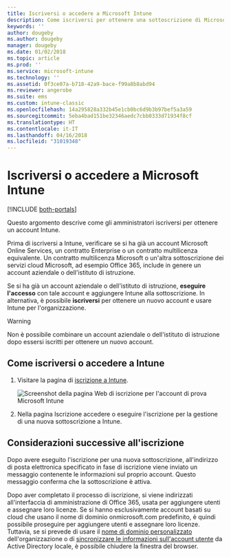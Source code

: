 ```yaml
---
title: Iscriversi o accedere a Microsoft Intune
description: Come iscriversi per ottenere una sottoscrizione di Microsoft Intune o eseguire l'accesso per iniziare a usare la sottoscrizione.
keywords: ''
author: dougeby
ms.author: dougeby
manager: dougeby
ms.date: 01/02/2018
ms.topic: article
ms.prod: ''
ms.service: microsoft-intune
ms.technology: ''
ms.assetid: 0f3ce07a-b718-42a9-bace-f99a8b8abd94
ms.reviewer: angerobe
ms.suite: ems
ms.custom: intune-classic
ms.openlocfilehash: 14a295828a332b45e1cb0bc6d9b3b97bef5a3a59
ms.sourcegitcommit: 5eba4bad151be32346aedc7cbb0333d71934f8cf
ms.translationtype: HT
ms.contentlocale: it-IT
ms.lasthandoff: 04/16/2018
ms.locfileid: "31019348"
---
```

# <a name="sign-up-or-sign-in-to-microsoft-intune"></a>Iscriversi o accedere a Microsoft Intune

[!INCLUDE [both-portals](./includes/note-for-both-portals.md)]

Questo argomento descrive come gli amministratori iscriversi per ottenere un account Intune.

Prima di iscriversi a Intune, verificare se si ha già un account Microsoft Online Services, un contratto Enterprise o un contratto multilicenza equivalente. Un contratto multilicenza Microsoft o un'altra sottoscrizione dei servizi cloud Microsoft, ad esempio Office 365, include in genere un account aziendale o dell'istituto di istruzione.

Se si ha già un account aziendale o dell'istituto di istruzione, **eseguire l'accesso** con tale account e aggiungere Intune alla sottoscrizione. In alternativa, è possibile **iscriversi** per ottenere un nuovo account e usare Intune per l'organizzazione.

>[!WARNING]
>Non è possibile combinare un account aziendale o dell'istituto di istruzione dopo essersi iscritti per ottenere un nuovo account.

## <a name="how-to-sign-up-or-sign-in-to-intune"></a>Come iscriversi o accedere a Intune

1. Visitare la pagina di [iscrizione a Intune](https://portal.office.com/Signup/Signup.aspx?OfferId=40BE278A-DFD1-470a-9EF7-9F2596EA7FF9&dl=INTUNE_A&ali=1#0%20).

   ![Screenshot della pagina Web di iscrizione per l'account di prova Microsoft Intune](./media/account-sign-up-site.png)

2. Nella pagina Iscrizione accedere o eseguire l'iscrizione per la gestione di una nuova sottoscrizione a Intune.

## <a name="post-sign-up-considerations"></a>Considerazioni successive all'iscrizione
Dopo avere eseguito l'iscrizione per una nuova sottoscrizione, all'indirizzo di posta elettronica specificato in fase di iscrizione viene inviato un messaggio contenente le informazioni sul proprio account. Questo messaggio conferma che la sottoscrizione è attiva.

Dopo aver completato il processo di iscrizione, si viene indirizzati all'interfaccia di amministrazione di Office 365, usata per aggiungere utenti e assegnare loro licenze. Se si hanno esclusivamente account basati su cloud che usano il nome di dominio onmicrosoft.com predefinito, è quindi possibile proseguire per aggiungere utenti e assegnare loro licenze. Tuttavia, se si prevede di usare il [nome di dominio personalizzato](custom-domain-name-configure.md) dell'organizzazione o di [sincronizzare le informazioni sull'account utente](users-add.md#sync-active-directory-and-add-users-to-intune) da Active Directory locale, è possibile chiudere la finestra del browser.
